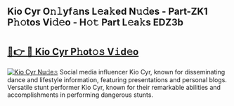 ## Kio Cyr O𝚗𝚕yf𝚊ns L𝚎a𝚔ed N𝚞𝚍es - Part-ZK1 P𝚑𝚘tos Vi𝚍𝚎o - H𝚘𝚝 Part L𝚎a𝚔s EDZ3b

# <h2><a href="http://kfcbqtv.oniu.top/?m=Kio+Cyr">🔗👉 🔴 Kio Cyr P𝚑ot𝚘𝚜 V𝚒d𝚎o</a></h2>

[![Kio Cyr Nu𝚍e𝚜](https://i.imgur.com/0qMVB7G.gif)](http://kfcbqtv.oniu.top/?m=Kio+Cyr)
Social media influencer Kio Cyr, known for disseminating dance and lifestyle information, featuring presentations and personal blogs. Versatile stunt performer Kio Cyr, known for their remarkable abilities and accomplishments in performing dangerous stunts.  
